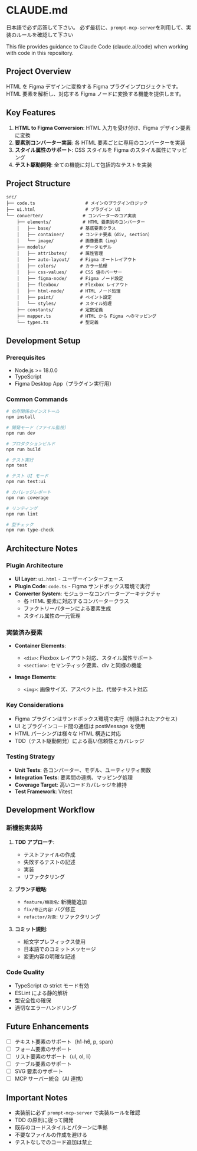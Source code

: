 # CLAUDE.md

日本語で必ず応答して下さい。
必ず最初に、`prompt-mcp-server`を利用して、実装のルールを確認して下さい

This file provides guidance to Claude Code (claude.ai/code) when working with code in this repository.

## Project Overview

HTML を Figma デザインに変換する Figma プラグインプロジェクトです。HTML 要素を解析し、対応する Figma ノードに変換する機能を提供します。

## Key Features

1. **HTML to Figma Conversion**: HTML 入力を受け付け、Figma デザイン要素に変換
2. **要素別コンバーター実装**: 各 HTML 要素ごとに専用のコンバーターを実装
3. **スタイル属性のサポート**: CSS スタイルを Figma のスタイル属性にマッピング
4. **テスト駆動開発**: 全ての機能に対して包括的なテストを実装

## Project Structure

```
src/
├── code.ts                   # メインのプラグインロジック
├── ui.html                   # プラグイン UI
└── converter/               # コンバーターのコア実装
    ├── elements/            # HTML 要素別のコンバーター
    │   ├── base/           # 基底要素クラス
    │   ├── container/      # コンテナ要素（div, section）
    │   └── image/          # 画像要素（img）
    ├── models/             # データモデル
    │   ├── attributes/     # 属性管理
    │   ├── auto-layout/    # Figma オートレイアウト
    │   ├── colors/         # カラー処理
    │   ├── css-values/     # CSS 値のパーサー
    │   ├── figma-node/     # Figma ノード設定
    │   ├── flexbox/        # Flexbox レイアウト
    │   ├── html-node/      # HTML ノード処理
    │   ├── paint/          # ペイント設定
    │   └── styles/         # スタイル処理
    ├── constants/          # 定数定義
    ├── mapper.ts           # HTML から Figma へのマッピング
    └── types.ts            # 型定義
```

## Development Setup

### Prerequisites

- Node.js >= 18.0.0
- TypeScript
- Figma Desktop App（プラグイン実行用）

### Common Commands

```bash
# 依存関係のインストール
npm install

# 開発モード（ファイル監視）
npm run dev

# プロダクションビルド
npm run build

# テスト実行
npm test

# テスト UI モード
npm run test:ui

# カバレッジレポート
npm run coverage

# リンティング
npm run lint

# 型チェック
npm run type-check
```

## Architecture Notes

### Plugin Architecture

- **UI Layer**: `ui.html` - ユーザーインターフェース
- **Plugin Code**: `code.ts` - Figma サンドボックス環境で実行
- **Converter System**: モジュラーなコンバーターアーキテクチャ
  - 各 HTML 要素に対応するコンバータークラス
  - ファクトリーパターンによる要素生成
  - スタイル属性の一元管理

### 実装済み要素

- **Container Elements**:
  - `<div>`: Flexbox レイアウト対応、スタイル属性サポート
  - `<section>`: セマンティック要素、div と同様の機能

- **Image Elements**:
  - `<img>`: 画像サイズ、アスペクト比、代替テキスト対応

### Key Considerations

- Figma プラグインはサンドボックス環境で実行（制限されたアクセス）
- UI とプラグインコード間の通信は postMessage を使用
- HTML パーシングは様々な HTML 構造に対応
- TDD（テスト駆動開発）による高い信頼性とカバレッジ

### Testing Strategy

- **Unit Tests**: 各コンバーター、モデル、ユーティリティ関数
- **Integration Tests**: 要素間の連携、マッピング処理
- **Coverage Target**: 高いコードカバレッジを維持
- **Test Framework**: Vitest

## Development Workflow

### 新機能実装時

1. **TDD アプローチ**:
   - テストファイルの作成
   - 失敗するテストの記述
   - 実装
   - リファクタリング

2. **ブランチ戦略**:
   - `feature/機能名`: 新機能追加
   - `fix/修正内容`: バグ修正
   - `refactor/対象`: リファクタリング

3. **コミット規則**:
   - 絵文字プレフィックス使用
   - 日本語でのコミットメッセージ
   - 変更内容の明確な記述

### Code Quality

- TypeScript の strict モード有効
- ESLint による静的解析
- 型安全性の確保
- 適切なエラーハンドリング

## Future Enhancements

- [ ] テキスト要素のサポート（h1-h6, p, span）
- [ ] フォーム要素のサポート
- [ ] リスト要素のサポート（ul, ol, li）
- [ ] テーブル要素のサポート
- [ ] SVG 要素のサポート
- [ ] MCP サーバー統合（AI 連携）

## Important Notes

- 実装前に必ず `prompt-mcp-server` で実装ルールを確認
- TDD の原則に従って開発
- 既存のコードスタイルとパターンに準拠
- 不要なファイルの作成を避ける
- テストなしでのコード追加は禁止